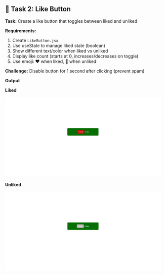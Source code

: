 ## 🎯 Task 2: Like Button

**Task:** Create a like button that toggles between liked and unliked

**Requirements:**
1. Create `LikeButton.jsx`
2. Use useState to manage liked state (boolean)
3. Show different text/color when liked vs unliked
4. Display like count (starts at 0, increases/decreases on toggle)
5. Use emoji: ❤️ when liked, 🤍 when unliked

**Challenge:** Disable button for 1 second after clicking (prevent spam)

**Output**

**Liked**

![alt text](<Screenshot 2025-10-24 155219.png>)

**Unliked**

![alt text](<Screenshot 2025-10-24 155158.png>)